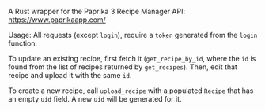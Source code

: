 A Rust wrapper for the Paprika 3 Recipe Manager API: https://www.paprikaapp.com/

Usage: All requests (except `login`), require a `token` generated from the `login` function.

To update an existing recipe, first fetch it (`get_recipe_by_id`, where the `id` is found from the list of recipes returned by `get_recipes`). Then, edit that recipe and upload it with the same `id`.

To create a new recipe, call `upload_recipe` with a populated `Recipe` that has an empty `uid` field. A new `uid` will be generated for it.
